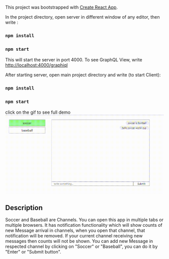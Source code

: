 This project was bootstrapped with [Create React App](https://github.com/facebook/create-react-app).

In the project directory, open server in different window of any editor, then write :

### `npm install`
### `npm start`

This will start the server in port 4000.
To see GraphQL View, write [http://localhost:4000/graphiql](http://localhost:4000/graphiql)

After starting server, open main project directory and write (to start Client):

### `npm install`
### `npm start`


click on the gif to see full demo
![demo-gif](./basic-discord-app.gif)


## Description

Soccer and Baseball are Channels. You can open this app in multiple tabs or multiple browsers. It has notification functionality which will show counts of new Message arrival in channels, when you open that channel, that notification will be removed. If your current channel receiving new messages then counts will not be shown. You can add new Message in respected channel by clicking on "Soccer" or "Baseball", you can do it by "Enter" or "Submit button".
